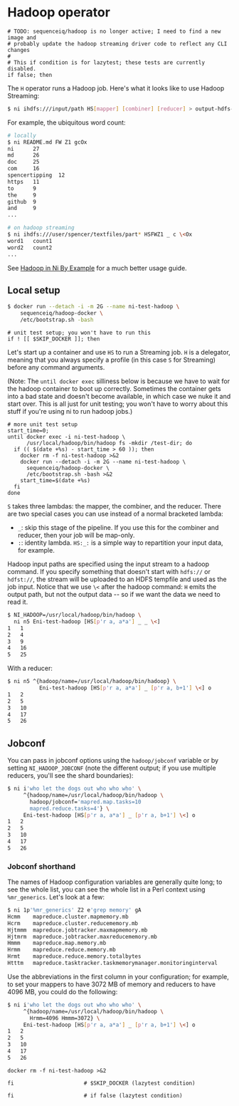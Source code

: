 # Hadoop operator
```lazytest
# TODO: sequenceiq/hadoop is no longer active; I need to find a new image and
# probably update the hadoop streaming driver code to reflect any CLI changes
#
# This if condition is for lazytest; these tests are currently disabled.
if false; then
```

The `H` operator runs a Hadoop job. Here's what it looks like to use Hadoop
Streaming:

```sh
$ ni ihdfs:///input/path HS[mapper] [combiner] [reducer] > output-hdfs-path
```

For example, the ubiquitous word count:

```sh
# locally
$ ni README.md FW Z1 gcOx
ni      27
md      26
doc     25
com     16
spencertipping  12
https   11
to      9
the     9
github  9
and     9
...

# on hadoop streaming
$ ni ihdfs:///user/spencer/textfiles/part* HSFWZ1 _ c \<Ox
word1   count1
word2   count2
...
```

See [Hadoop in Ni By Example](ni_by_example_4.md#hadoop-streaming-mapreduce) for
a much better usage guide.

## Local setup
```sh
$ docker run --detach -i -m 2G --name ni-test-hadoop \
    sequenceiq/hadoop-docker \
    /etc/bootstrap.sh -bash
```

```lazytest
# unit test setup; you won't have to run this
if ! [[ $SKIP_DOCKER ]]; then
```

Let's start up a container and use `HS` to run a Streaming job. `H` is a
delegator, meaning that you always specify a profile (in this case `S` for
Streaming) before any command arguments.

(Note: The `until docker exec` silliness below is because we have to wait for
the hadoop container to boot up correctly. Sometimes the container gets into a
bad state and doesn't become available, in which case we nuke it and start
over. This is all just for unit testing; you won't have to worry about this
stuff if you're using ni to run hadoop jobs.)

```lazytest
# more unit test setup
start_time=0;
until docker exec -i ni-test-hadoop \
      /usr/local/hadoop/bin/hadoop fs -mkdir /test-dir; do
  if (( $(date +%s) - start_time > 60 )); then
    docker rm -f ni-test-hadoop >&2
    docker run --detach -i -m 2G --name ni-test-hadoop \
      sequenceiq/hadoop-docker \
      /etc/bootstrap.sh -bash >&2
    start_time=$(date +%s)
  fi
done
```

`S` takes three lambdas: the mapper, the combiner, and the reducer. There are
two special cases you can use instead of a normal bracketed lambda:

- `_`: skip this stage of the pipeline. If you use this for the combiner and
  reducer, then your job will be map-only.
- `:`: identity lambda. `HS:_:` is a simple way to repartition your input data,
  for example.

Hadoop input paths are specified using the input stream to a hadoop command. If
you specify something that doesn't start with `hdfs://` or `hdfst://`, the
stream will be uploaded to an HDFS tempfile and used as the job input. Notice
that we use `\<` after the hadoop command: `H` emits the output path, but not
the output data -- so if we want the data we need to read it.

```bash
$ NI_HADOOP=/usr/local/hadoop/bin/hadoop \
  ni n5 Eni-test-hadoop [HS[p'r a, a*a'] _ _ \<]
1	1
2	4
3	9
4	16
5	25
```

With a reducer:

```bash
$ ni n5 ^{hadoop/name=/usr/local/hadoop/bin/hadoop} \
          Eni-test-hadoop [HS[p'r a, a*a'] _ [p'r a, b+1'] \<] o
1	2
2	5
3	10
4	17
5	26
```


## Jobconf
You can pass in jobconf options using the `hadoop/jobconf` variable or by
setting `NI_HADOOP_JOBCONF` (note the different output; if you use multiple
reducers, you'll see the shard boundaries):

```bash
$ ni i'who let the dogs out who who who' \
     ^{hadoop/name=/usr/local/hadoop/bin/hadoop \
       hadoop/jobconf='mapred.map.tasks=10
       mapred.reduce.tasks=4'} \
     Eni-test-hadoop [HS[p'r a, a*a'] _ [p'r a, b+1'] \<] o
1	2
2	5
3	10
4	17
5	26
```

### Jobconf shorthand

The names of Hadoop configuration variables are generally quite long; to see the whole list, you can see the whole list in a Perl context using `%mr_generics`. Let's look at a few:

```bash
$ ni 1p'%mr_generics' Z2 e'grep memory' gA
Hcmm	mapreduce.cluster.mapmemory.mb
Hcrm	mapreduce.cluster.reducememory.mb
Hjtmmm	mapreduce.jobtracker.maxmapmemory.mb
Hjtmrm	mapreduce.jobtracker.maxreducememory.mb
Hmmm	mapreduce.map.memory.mb
Hrmm	mapreduce.reduce.memory.mb
Hrmt	mapreduce.reduce.memory.totalbytes
Htttm	mapreduce.tasktracker.taskmemorymanager.monitoringinterval
```

Use the abbreviations in the first column in your configuration; for example, to set your mappers to have 3072 MB of memory and reducers to have 4096 MB, you could do the following:

```bash
$ ni i'who let the dogs out who who who' \
     ^{hadoop/name=/usr/local/hadoop/bin/hadoop \
       Hrmm=4096 Hmmm=3072} \
     Eni-test-hadoop [HS[p'r a, a*a'] _ [p'r a, b+1'] \<] o
1	2
2	5
3	10
4	17
5	26
```


```lazytest
docker rm -f ni-test-hadoop >&2

fi                      # $SKIP_DOCKER (lazytest condition)

fi                      # if false (lazytest condition)
```
